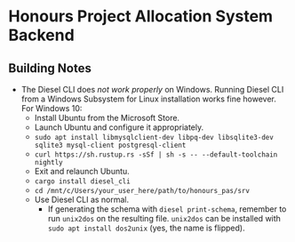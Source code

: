 # Honours Project Allocation System Backend

## Building Notes
- The Diesel CLI does _not work properly_ on Windows. Running Diesel CLI from a Windows Subsystem for Linux installation
works fine however. For Windows 10:
    - Install Ubuntu from the Microsoft Store.
    - Launch Ubuntu and configure it appropriately.
    - `sudo apt install libmysqlclient-dev libpq-dev libsqlite3-dev sqlite3 mysql-client postgresql-client`
    - `curl https://sh.rustup.rs -sSf | sh -s -- --default-toolchain nightly`
    - Exit and relaunch Ubuntu.
    - `cargo install diesel_cli`
    - `cd /mnt/c/Users/your_user_here/path/to/honours_pas/srv`
    - Use Diesel CLI as normal.
        - If generating the schema with `diesel print-schema`, remember to run `unix2dos` on the resulting file.
        `unix2dos` can be installed with `sudo apt install dos2unix` (yes, the name is flipped).